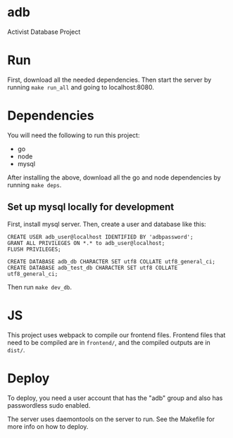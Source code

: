 # adb
Activist Database Project

# Run

First, download all the needed dependencies. Then start the server by running `make run_all` and going to localhost:8080.

# Dependencies

You will need the following to run this project:

 * go
 * node
 * mysql

After installing the above, download all the go and node dependencies by running `make deps`.

## Set up mysql locally for development

First, install mysql server. Then, create a user and database like this:

```
CREATE USER adb_user@localhost IDENTIFIED BY 'adbpassword';
GRANT ALL PRIVILEGES ON *.* to adb_user@localhost;
FLUSH PRIVILEGES;

CREATE DATABASE adb_db CHARACTER SET utf8 COLLATE utf8_general_ci;
CREATE DATABASE adb_test_db CHARACTER SET utf8 COLLATE utf8_general_ci;
```

Then run `make dev_db`.

# JS

This project uses webpack to compile our frontend files. Frontend
files that need to be compiled are in `frontend/`, and the compiled
outputs are in `dist/`.

# Deploy

To deploy, you need a user account that has the "adb" group and also has passwordless sudo enabled.

The server uses daemontools on the server to run. See the Makefile for more info on how to deploy.
